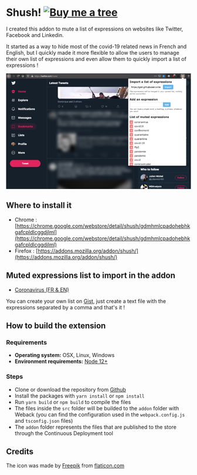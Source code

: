 # Shush! [![Buy me a tree](https://img.shields.io/badge/Buy%20me%20a%20tree-%F0%9F%8C%B3-lightgreen)](https://offset.earth/adrian)

I created this addon to mute a list of expressions on websites like Twitter, Facebook and Linkedin.

It started as a way to hide most of the covid-19 related news in French and English, but I quickly made it more flexible to allow the users to manage their own list of expressions and even allow them to quickly import a list of expressions !

![The addon in action](/screenshot.jpg)

## Where to install it

- Chrome : [https://chrome.google.com/webstore/detail/shush/gdmhmlcpadohebhkgafcpldlcggdjlml](https://chrome.google.com/webstore/detail/shush/gdmhmlcpadohebhkgafcpldlcggdjlml)
- Firefox : [https://addons.mozilla.org/addon/shush/](https://addons.mozilla.org/addon/shush/)

## Muted expressions list to import in the addon

- [Coronavirus (FR & EN)](https://gist.githubusercontent.com/adriantombu/3bf0fd85e8c95ef56d6995a500735e23/raw/1d5ea18f4318cb839e5c3dafbb3a0d605858a214/shush-covid19.txt)

You can create your own list on [Gist](https://gist.github.com/), just create a text file with the expressions separated by a comma and that's it !

## How to build the extension

### Requirements

- **Operating system:** OSX, Linux, Windows
- **Environment requirements:** [Node 12+](https://nodejs.org/en/)

### Steps

- Clone or download the repository from [Github](https://github.com/adriantombu/shush)
- Install the packages with `yarn install` or `npm install`
- Run `yarn build` or `npm build` to compile the files
- The files inside the `src` folder will be builded to the `addon` folder with Weback (you can find the configuration used in the `webpack.config.js` and `tsconfig.json` files)
- The `addon` folder represents the files that are published to the store through the Continuous Deployment tool

## Credits

The icon was made by [Freepik](https://www.flaticon.com/authors/freepik) from [flaticon.com](https://www.flaticon.com)
